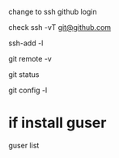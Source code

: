 change to ssh github login

check 
ssh -vT [git@github.com](mailto:git@github.com)

ssh-add -l

git remote -v

git status

git config -l

# if install guser
guser list

